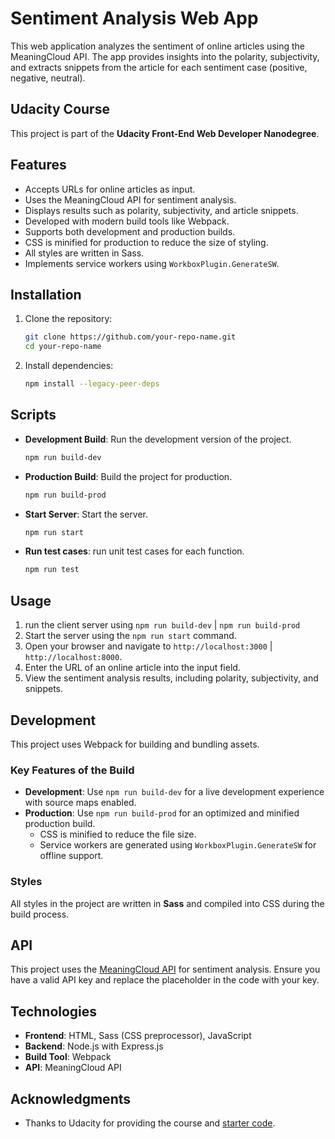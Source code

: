 
# Sentiment Analysis Web App

This web application analyzes the sentiment of online articles using the MeaningCloud API. 
The app provides insights into the polarity, subjectivity, and extracts snippets from the article for each sentiment case (positive, negative, neutral).


## Udacity Course

This project is part of the **Udacity Front-End Web Developer Nanodegree**.

## Features

- Accepts URLs for online articles as input.
- Uses the MeaningCloud API for sentiment analysis.
- Displays results such as polarity, subjectivity, and article snippets.
- Developed with modern build tools like Webpack.
- Supports both development and production builds.
- CSS is minified for production to reduce the size of styling.
- All styles are written in Sass.
- Implements service workers using `WorkboxPlugin.GenerateSW`.

## Installation

1. Clone the repository:

   ```bash
   git clone https://github.com/your-repo-name.git
   cd your-repo-name
   ```

2. Install dependencies:

   ```bash
   npm install --legacy-peer-deps
   ```

## Scripts

- **Development Build**: Run the development version of the project.

  ```bash
  npm run build-dev
  ```

- **Production Build**: Build the project for production.

  ```bash
  npm run build-prod
  ```

- **Start Server**: Start the server.

  ```bash
  npm run start
  ```
- **Run test cases**: run unit test cases for each function. 

  ```bash
  npm run test
  ```
## Usage

1. run the client server using `npm run build-dev` | `npm run build-prod`
2. Start the server using the `npm run start` command.
3. Open your browser and navigate to `http://localhost:3000` | `http://localhost:8000`.
4. Enter the URL of an online article into the input field.
5. View the sentiment analysis results, including polarity, subjectivity, and snippets.

## Development

This project uses Webpack for building and bundling assets. 

### Key Features of the Build

- **Development**: Use `npm run build-dev` for a live development experience with source maps enabled.
- **Production**: Use `npm run build-prod` for an optimized and minified production build.
  - CSS is minified to reduce the file size.
  - Service workers are generated using `WorkboxPlugin.GenerateSW` for offline support.

### Styles

All styles in the project are written in **Sass** and compiled into CSS during the build process.

## API

This project uses the [MeaningCloud API](https://www.meaningcloud.com/) for sentiment analysis. Ensure you have a valid API key and replace the placeholder in the code with your key.

## Technologies

- **Frontend**: HTML, Sass (CSS preprocessor), JavaScript
- **Backend**: Node.js with Express.js
- **Build Tool**: Webpack
- **API**: MeaningCloud API

## Acknowledgments

- Thanks to Udacity for providing the course and [starter code](https://github.com/Mido055/evaluate-news-nlp).
